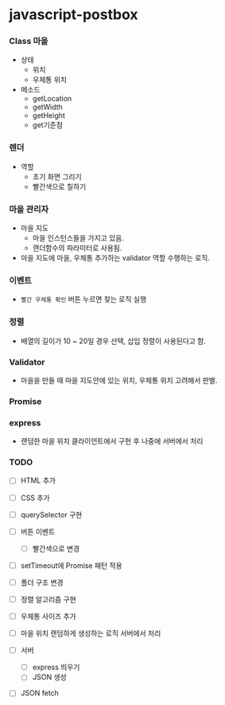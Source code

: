 # javascript-postbox

### Class 마을

- 상태
  - 위치
  - 우체통 위치
- 메소드
  - getLocation
  - getWidth
  - getHeight
  - get기준점

### 렌더

- 역할
  - 초기 화면 그리기
  - 빨간색으로 칠하기

### 마을 관리자

- 마을 지도
  - 마을 인스턴스들을 가지고 있음.
  - 랜더함수의 파라미터로 사용됨.
- 마을 지도에 마을, 우체통 추가하는 validator 역할 수행하는 로직.

### 이벤트

- `빨간 우체통 확인` 버튼 누르면 찾는 로직 실행

### 정렬

- 배열의 길이가 10 ~ 20일 경우 선택, 삽입 정렬이 사용된다고 함.

### Validator

- 마을을 만들 때 마을 지도안에 있는 위치, 우체통 위치 고려해서 판별.

### Promise

### express

- 랜덤한 마을 위치 클라이언트에서 구현 후 나중에 서버에서 처리

### TODO

- [ ] HTML 추가
- [ ] CSS 추가
- [ ] querySelector 구현
- [ ] 버튼 이벤트

  - [ ] 빨간색으로 변경

- [ ] setTimeout에 Promise 패턴 적용
- [ ] 폴더 구조 변경
- [ ] 정렬 알고리즘 구현
- [ ] 우체통 사이즈 추가
- [ ] 마을 위치 랜덤하게 생성하는 로직 서버에서 처리

- [ ] 서버
  - [ ] express 띄우기
  - [ ] JSON 생성
- [ ] JSON fetch
